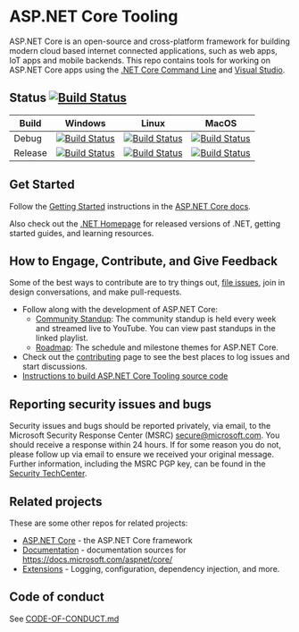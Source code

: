ASP.NET Core Tooling
====================

ASP.NET Core is an open-source and cross-platform framework for building modern cloud based internet connected applications, such as web apps, IoT apps and mobile backends.
This repo contains tools for working on ASP.NET Core apps using the [.NET Core Command Line](https://github.com/dotnet/cli) and [Visual Studio](https://visualstudio.com).

## Status   [![Build Status](https://dev.azure.com/dnceng/public/_apis/build/status/dotnet/aspnetcore-tooling/aspnetcore-tooling-ci?branchName=master)](https://dev.azure.com/dnceng/public/_build/latest?definitionId=264&branchName=master)

|Build|Windows|Linux|MacOS|
|-----|-------|-----|-----|
|Debug|[![Build Status](https://dev.azure.com/dnceng/public/_apis/build/status/dotnet/aspnetcore-tooling/aspnetcore-tooling-ci?branchName=master&jobName=Windows&configuration=Windows%20debug)](https://dev.azure.com/dnceng/public/_build/latest?definitionId=264&branchName=master)|[![Build Status](https://dev.azure.com/dnceng/public/_apis/build/status/dotnet/aspnetcore-tooling/aspnetcore-tooling-ci?branchName=master&jobName=Linux&configuration=Linux%20debug)](https://dev.azure.com/dnceng/public/_build/latest?definitionId=264&branchName=master)|[![Build Status](https://dev.azure.com/dnceng/public/_apis/build/status/dotnet/aspnetcore-tooling/aspnetcore-tooling-ci?branchName=master&jobName=macOS&configuration=macOS%20debug)](https://dev.azure.com/dnceng/public/_build/latest?definitionId=264&branchName=master)|
|Release|[![Build Status](https://dev.azure.com/dnceng/public/_apis/build/status/dotnet/aspnetcore-tooling/aspnetcore-tooling-ci?branchName=master&jobName=Windows&configuration=Windows%20release)](https://dev.azure.com/dnceng/public/_build/latest?definitionId=264&branchName=master)|[![Build Status](https://dev.azure.com/dnceng/public/_apis/build/status/dotnet/aspnetcore-tooling/aspnetcore-tooling-ci?branchName=master&jobName=Linux&configuration=Linux%20release)](https://dev.azure.com/dnceng/public/_build/latest?definitionId=264&branchName=master)|[![Build Status](https://dev.azure.com/dnceng/public/_apis/build/status/dotnet/aspnetcore-tooling/aspnetcore-tooling-ci?branchName=master&jobName=macOS&configuration=macOS%20release)](https://dev.azure.com/dnceng/public/_build/latest?definitionId=264&branchName=master)|

## Get Started

Follow the [Getting Started](https://docs.microsoft.com/aspnet/core/getting-started) instructions in the [ASP.NET Core docs](https://docs.microsoft.com/aspnet/index).

Also check out the [.NET Homepage](https://www.microsoft.com/net) for released versions of .NET, getting started guides, and learning resources.

## How to Engage, Contribute, and Give Feedback

Some of the best ways to contribute are to try things out, [file issues](https://github.com/dotnet/aspnetcore/issues), join in design conversations,
and make pull-requests.

* Follow along with the development of ASP.NET Core:
    * [Community Standup](http://live.asp.net): The community standup is held every week and streamed live to YouTube. You can view past standups in the linked playlist.
    * [Roadmap](https://github.com/dotnet/aspnetcore/wiki/Roadmap): The schedule and milestone themes for ASP.NET Core.
* Check out the [contributing](CONTRIBUTING.md) page to see the best places to log issues and start discussions.
* [Instructions to build ASP.NET Core Tooling source code](https://github.com/dotnet/aspnetcore-tooling/blob/master/docs/contributing/BuildFromSource.md)

## Reporting security issues and bugs

Security issues and bugs should be reported privately, via email, to the Microsoft Security Response Center (MSRC)  secure@microsoft.com. You should receive a response within 24 hours. If for some reason you do not, please follow up via email to ensure we received your original message. Further information, including the MSRC PGP key, can be found in the [Security TechCenter](https://technet.microsoft.com/en-us/security/ff852094.aspx).

## Related projects

These are some other repos for related projects:

* [ASP.NET Core](https://github.com/dotnet/aspnetcore) - the ASP.NET Core framework
* [Documentation](https://github.com/aspnet/Docs) - documentation sources for https://docs.microsoft.com/aspnet/core/
* [Extensions](https://github.com/dotnet/extensions) - Logging, configuration, dependency injection, and more.

## Code of conduct

See [CODE-OF-CONDUCT.md](./CODE-OF-CONDUCT.md)
